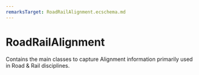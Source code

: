 ```yaml
---
remarksTarget: RoadRailAlignment.ecschema.md
---
```


# RoadRailAlignment

Contains the main classes to capture Alignment information primarily used in Road & Rail disciplines.
